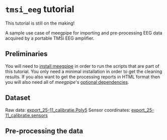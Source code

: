 `tmsi_eeg` tutorial
===

This tutorial is still on the making!

A sample use case of meegpipe for importing and pre-processing EEG data 
acquired by a portable TMSi EEG amplifier.

## Preliminaries

You will need to [install meegpipe][meegpipe] in order to run the scripts
that are part of this tutorial. You only need a minimal installation 
in order to get the cleaning results. If you also want to get 
the processing reports in HTML format then you will also need all of
_meegpipe_'s [optional dependencies][optdep].

[meegpipe]: http://meegpipe.github.io/meegpipe/
[optdep]: ../../../optional.md


## Dataset 

Raw data: [export_25-11_calibratie.Poly5][dataurl]
Sensor coordinates: [export_25-11_calibratie.sensors][sensorsurl]


[dataurl]: https://dl.dropboxusercontent.com/u/4479286/export_25-11_calibratie.Poly5
[sensorsurl]: https://dl.dropboxusercontent.com/u/4479286/export_25-11_calibratie.sensors


## Pre-processing the data


